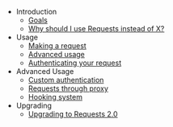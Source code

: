 * Introduction
	* [Goals][goals]
	* [Why should I use Requests instead of X?][why-requests]
* Usage
	* [Making a request][usage]
	* [Advanced usage][usage-advanced]
	* [Authenticating your request][authentication]
* Advanced Usage
	* [Custom authentication][authentication-custom]
	* [Requests through proxy][proxy]
	* [Hooking system][hooks]
* Upgrading
    * [Upgrading to Requests 2.0][upgrading]

[goals]: goals.html
[why-requests]: why-requests.html
[usage]: usage.html
[usage-advanced]: usage-advanced.html
[authentication]: authentication.html
[authentication-custom]: authentication-custom.html
[hooks]: hooks.html
[proxy]: proxy.html
[upgrading]: upgrading.html
